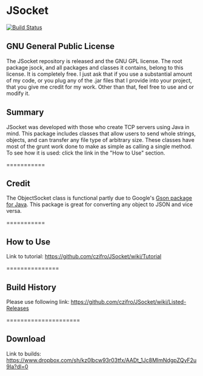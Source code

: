 JSocket
===============

[![Build Status](https://travis-ci.org/czifro/JSocket.svg?branch=master)](https://travis-ci.org/czifro/JSocket.svg?branch=master)


GNU General Public License
---------------------------

The JSocket repository is released and the GNU GPL license. The root package jsock, and all packages and classes it contains, belong to this license. It is completely free. I just ask that if you use a substantial amount of my code, or you plug any of the .jar files that I provide into your project, that you give me credit for my work. Other than that, feel free to use and or modify it.


Summary
----------

JSocket was developed with those who create TCP servers using Java in mind. This package includes classes that allow users to send whole strings, objects, and can transfer any file type of arbitrary size. These classes have most of the grunt work done to make as simple as calling a single method. To see how it is used: click the link in the "How to Use" section.

===========


Credit
-------------

The ObjectSocket class is functional partly due to Google's [Gson package for Java](https://code.google.com/p/google-gson/). This package is great for converting any object to JSON and vice versa.

===========


How to Use
-----------

Link to tutorial: https://github.com/czifro/JSocket/wiki/Tutorial

===============


Build History
--------------

Please use following link: https://github.com/czifro/JSocket/wiki/Listed-Releases
   
=====================


Download
-----------

Link to builds: https://www.dropbox.com/sh/kz0lbcw93r03tfx/AADt_1Jc8MImNdgpZQyF2u9Ia?dl=0
